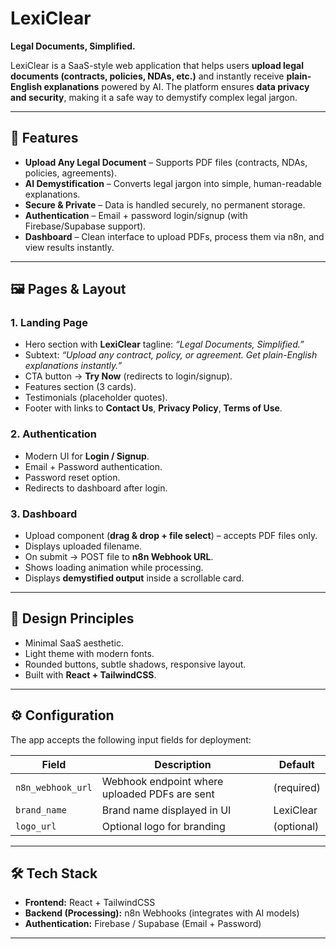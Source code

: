 # LexiClear

**Legal Documents, Simplified.**  

LexiClear is a SaaS-style web application that helps users **upload legal documents (contracts, policies, NDAs, etc.)** and instantly receive **plain-English explanations** powered by AI. The platform ensures **data privacy and security**, making it a safe way to demystify complex legal jargon.  

---

## 🚀 Features

- **Upload Any Legal Document** – Supports PDF files (contracts, NDAs, policies, agreements).  
- **AI Demystification** – Converts legal jargon into simple, human-readable explanations.  
- **Secure & Private** – Data is handled securely, no permanent storage.  
- **Authentication** – Email + password login/signup (with Firebase/Supabase support).  
- **Dashboard** – Clean interface to upload PDFs, process them via n8n, and view results instantly.  

---

## 🖼️ Pages & Layout

### 1. Landing Page
- Hero section with **LexiClear** tagline: *“Legal Documents, Simplified.”*  
- Subtext: *“Upload any contract, policy, or agreement. Get plain-English explanations instantly.”*  
- CTA button → **Try Now** (redirects to login/signup).  
- Features section (3 cards).  
- Testimonials (placeholder quotes).  
- Footer with links to **Contact Us**, **Privacy Policy**, **Terms of Use**.  

### 2. Authentication
- Modern UI for **Login / Signup**.  
- Email + Password authentication.  
- Password reset option.  
- Redirects to dashboard after login.  

### 3. Dashboard
- Upload component (**drag & drop + file select**) – accepts PDF files only.  
- Displays uploaded filename.  
- On submit → POST file to **n8n Webhook URL**.  
- Shows loading animation while processing.  
- Displays **demystified output** inside a scrollable card.  

---

## 🎨 Design Principles
- Minimal SaaS aesthetic.  
- Light theme with modern fonts.  
- Rounded buttons, subtle shadows, responsive layout.  
- Built with **React + TailwindCSS**.  

---

## ⚙️ Configuration

The app accepts the following input fields for deployment:

| Field             | Description                                              | Default     |
|-------------------|----------------------------------------------------------|-------------|
| `n8n_webhook_url` | Webhook endpoint where uploaded PDFs are sent             | (required)  |
| `brand_name`      | Brand name displayed in UI                               | LexiClear   |
| `logo_url`        | Optional logo for branding                               | (optional)  |

---

## 🛠️ Tech Stack
- **Frontend:** React + TailwindCSS  
- **Backend (Processing):** n8n Webhooks (integrates with AI models)  
- **Authentication:** Firebase / Supabase (Email + Password)  

---

